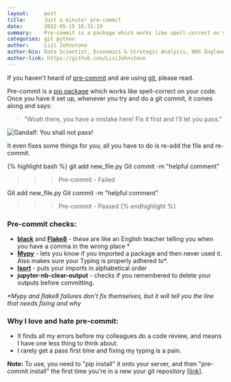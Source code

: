 ```yaml
---
layout:     post
title:      Just a minute! pre-commit
date:       2022-05-15 15:31:19
summary:    Pre-commit is a package which works like spell-correct on your code
categories: git python
author:     Lizi Johnstone
author-bio: Data Scientist, Economics & Strategic Analysis, NHS England
author-link: https://github.com/LiziJohnstone
---
```


If you haven't heard of [pre-commit](https://github.com/pre-commit/pre-commit) and are using [git](https://git-scm.com/), please read.

Pre-commit is a [pip package](https://pypi.org/project/pip/) which works like spell-correct on your code. Once you have it set up, whenever you try and do a git commit, it comes along and says:

> "Woah there, you have a mistake here! Fix it first and I'll let you pass."

![Gandalf: You shall not pass!](assets/img/posts/shall-not-pass-min.jpg)

It even fixes some things for you; all you have to do is re-add the file and re-commit.

{% highlight bash %}
git add new_file.py
Git commit -m "helpful comment"

>>> Pre-commit - Failed 

Git add new_file.py
Git commit -m "helpful comment"

>>> Pre-commit - Passed
{% endhighlight %}

### Pre-commit checks:

*   [**black**](https://pypi.org/project/black/) and [**Flake8**](https://pypi.org/project/flake8/) - these are like an English teacher telling you when you have a comma in the wrong place \*
*   [**Mypy**](https://mypy.readthedocs.io/en/stable/) - lets you know if you imported a package and then never used it. Also makes sure your Typing is properly adhered to\*.
*   [**Isort**](https://pycqa.github.io/isort/) - puts your imports in alphabetical order
*   **jupyter-nb-clear-output** - checks if you remembered to delete your outputs before committing.

*\*Mypy and flake8 failures don't fix themselves, but it will tell you the line that needs fixing and why*

### Why I love and hate pre-commit:

*   It finds all my errors before my colleagues do a code review, and means I have one less thing to think about.
*   I rarely get a pass first time and fixing my typing is a pain.

**Note:** To use, you need to "pip install" it onto your server, and then "pre-commit install" the first time you're in a new your git repository \[[link](https://pre-commit.com/#install)\].